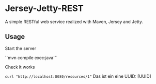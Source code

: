 # Jersey-Jetty-REST

A simple RESTful web service realized with Maven, Jersey and Jetty.

## Usage

Start the server

``mvn compile exec:java```

Check it works

```curl "http://localhost:8080/resources/1"```
Das ist ein eine UUID: [UUID]
